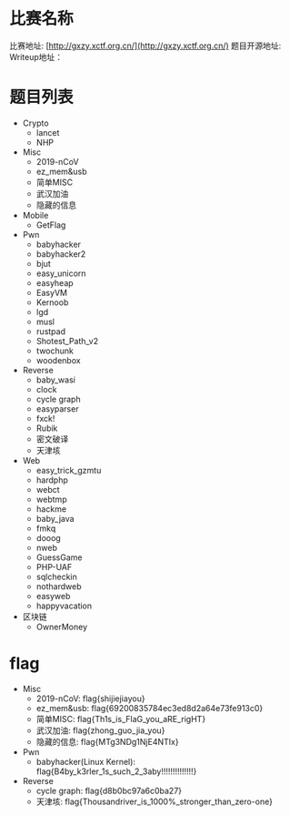 # 比赛名称

比赛地址: [http://gxzy.xctf.org.cn/](http://gxzy.xctf.org.cn/)
题目开源地址: []()
Writeup地址：[]()

# 题目列表

- Crypto
  - lancet
  - NHP
- Misc
  - 2019-nCoV
  - ez_mem&usb
  - 简单MISC
  - 武汉加油
  - 隐藏的信息
- Mobile
  - GetFlag
- Pwn
  - babyhacker
  - babyhacker2
  - bjut
  - easy_unicorn
  - easyheap
  - EasyVM
  - Kernoob
  - lgd
  - musl
  - rustpad
  - Shotest_Path_v2
  - twochunk
  - woodenbox
- Reverse
  - baby_wasi
  - clock
  - cycle graph
  - easyparser
  - fxck!
  - Rubik
  - 密文破译
  - 天津垓
- Web
  - easy_trick_gzmtu
  - hardphp
  - webct
  - webtmp
  - hackme
  - baby_java
  - fmkq
  - dooog
  - nweb
  - GuessGame
  - PHP-UAF
  - sqlcheckin
  - nothardweb
  - easyweb
  - happyvacation
- 区块链
  - OwnerMoney

# flag

- Misc
  - 2019-nCoV: flag{shijiejiayou}
  - ez_mem&usb: flag{69200835784ec3ed8d2a64e73fe913c0}
  - 简单MISC: flag{Th1s_is_FlaG_you_aRE_rigHT}
  - 武汉加油: flag{zhong_guo_jia_you}
  - 隐藏的信息: flag{MTg3NDg1NjE4NTIx}
- Pwn
  - babyhacker(Linux Kernel): flag{B4by_k3rler_1s_such_2_3aby!!!!!!!!!!!!!!}
- Reverse
  - cycle graph: flag{d8b0bc97a6c0ba27}
  - 天津垓: flag{Thousandriver_is_1000%_stronger_than_zero-one}